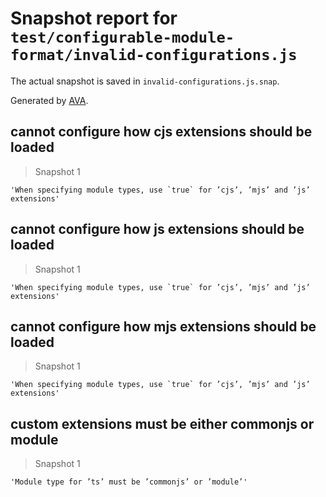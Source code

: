 # Snapshot report for `test/configurable-module-format/invalid-configurations.js`

The actual snapshot is saved in `invalid-configurations.js.snap`.

Generated by [AVA](https://avajs.dev).

## cannot configure how cjs extensions should be loaded

> Snapshot 1

    'When specifying module types, use `true` for ’cjs’, ’mjs’ and ’js’ extensions'

## cannot configure how js extensions should be loaded

> Snapshot 1

    'When specifying module types, use `true` for ’cjs’, ’mjs’ and ’js’ extensions'

## cannot configure how mjs extensions should be loaded

> Snapshot 1

    'When specifying module types, use `true` for ’cjs’, ’mjs’ and ’js’ extensions'

## custom extensions must be either commonjs or module

> Snapshot 1

    'Module type for ’ts’ must be ’commonjs’ or ’module’'
